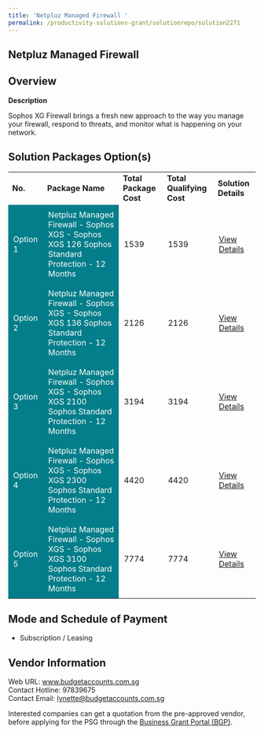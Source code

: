 ```yaml
---
title: 'Netpluz Managed Firewall '
permalink: /productivity-solutions-grant/solutionrepo/solution2271
---
```


## Netpluz Managed Firewall

## Overview

**Description**

Sophos XG Firewall brings a fresh new approach to the way you manage your firewall, respond to threats, and monitor what is happening on your network.

## Solution Packages Option(s)

<table>
<tr>
<td><b>No.</b></td>
<td><b>Package Name</b></td>
<td><b>Total Package Cost</b></td>
<td><b>Total Qualifying Cost</b></td>
<td><b>Solution Details</b></td>
</tr>
<tr>
<td style='padding: 10px; background-color: #037E8A; color: #FFFFFF;'>Option 1</td>
<td style='padding: 10px; background-color: #037E8A; color: #FFFFFF;'>Netpluz Managed Firewall  - Sophos XGS - Sophos XGS 126 Sophos Standard Protection - 12 Months</td>
<td style='padding: 10px;'>1539</td>
<td style='padding: 10px;'>1539</td>
<td style='padding: 10px;'><a href='https://www.gobusiness.gov.sg/images/psg/Desensitised_Netpluz_Asia_Annex_3_CR_wef_28_Oct_21_Part_1.pdf' target='_blank'>View Details</a></td>
</tr>
<tr>
<td style='padding: 10px; background-color: #037E8A; color: #FFFFFF;'>Option 2</td>
<td style='padding: 10px; background-color: #037E8A; color: #FFFFFF;'>Netpluz Managed Firewall  - Sophos XGS - Sophos XGS 136 Sophos Standard Protection - 12 Months</td>
<td style='padding: 10px;'>2126</td>
<td style='padding: 10px;'>2126</td>
<td style='padding: 10px;'><a href='https://www.gobusiness.gov.sg/images/psg/Desensitised_Netpluz_Asia_Annex_3_CR_wef_28_Oct_21_Part_2.pdf' target='_blank'>View Details</a></td>
</tr>
<tr>
<td style='padding: 10px; background-color: #037E8A; color: #FFFFFF;'>Option 3</td>
<td style='padding: 10px; background-color: #037E8A; color: #FFFFFF;'>Netpluz Managed Firewall  - Sophos XGS - Sophos XGS 2100 Sophos Standard Protection - 12 Months</td>
<td style='padding: 10px;'>3194</td>
<td style='padding: 10px;'>3194</td>
<td style='padding: 10px;'><a href='https://www.gobusiness.gov.sg/images/psg/Desensitised_Netpluz_Asia_Annex_3_CR_wef_28_Oct_21_Part_3.pdf' target='_blank'>View Details</a></td>
</tr>
<tr>
<td style='padding: 10px; background-color: #037E8A; color: #FFFFFF;'>Option 4</td>
<td style='padding: 10px; background-color: #037E8A; color: #FFFFFF;'>Netpluz Managed Firewall  - Sophos XGS - Sophos XGS 2300 Sophos Standard Protection - 12 Months</td>
<td style='padding: 10px;'>4420</td>
<td style='padding: 10px;'>4420</td>
<td style='padding: 10px;'><a href='https://www.gobusiness.gov.sg/images/psg/Desensitised_Netpluz_Asia_Annex_3_CR_wef_28_Oct_21_Part_4.pdf' target='_blank'>View Details</a></td>
</tr>
<tr>
<td style='padding: 10px; background-color: #037E8A; color: #FFFFFF;'>Option 5</td>
<td style='padding: 10px; background-color: #037E8A; color: #FFFFFF;'>Netpluz Managed Firewall  -  Sophos XGS - Sophos XGS 3100 Sophos Standard Protection - 12 Months</td>
<td style='padding: 10px;'>7774</td>
<td style='padding: 10px;'>7774</td>
<td style='padding: 10px;'><a href='https://www.gobusiness.gov.sg/images/psg/Desensitised_Netpluz_Asia_Annex_3_CR_wef_28_Oct_21_Part_5.pdf' target='_blank'>View Details</a></td>
</tr>
</table>

## Mode and Schedule of Payment

 - Subscription / Leasing

## Vendor Information

 Web URL: www.budgetaccounts.com.sg <br>Contact Hotline: 97839675 <br>Contact Email: lynette@budgetaccounts.com.sg <br>

Interested companies can get a quotation from the pre-approved vendor, before applying for the PSG through the <a href='https://www.businessgrants.gov.sg/' target='_blank' rel='noopener'>Business Grant Portal (BGP)</a>.

<script src="/jquery/resize-tables.js"></script>
